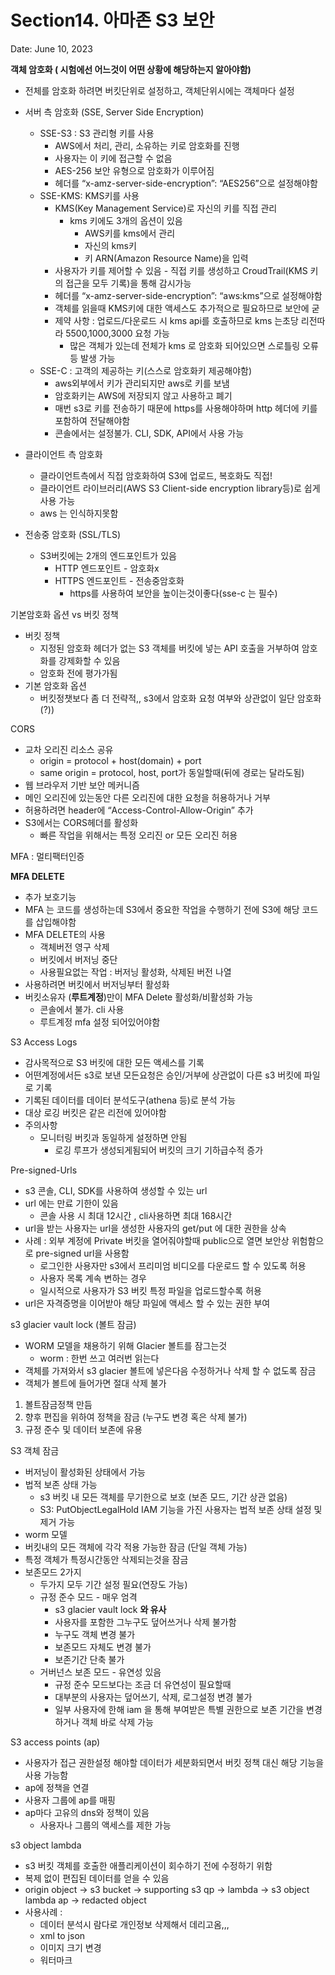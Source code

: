 # Section14. 아마존 S3 보안

Date: June 10, 2023

**객체 암호화 ( 시험에선 어느것이 어떤 상황에 해당하는지 알아야함)**

- 전체를 암호화 하려면 버킷단위로 설정하고, 객체단위시에는 객체마다 설정
- 서버 측 암호화 (SSE, Server Side Encryption)
    - SSE-S3 : S3 관리형 키를 사용
        - AWS에서 처리, 관리, 소유하는 키로 암호화를 진행
        - 사용자는 이 키에 접근할 수 없음
        - AES-256 보안 유형으로 암호화가 이루어짐
        - 헤더를 “x-amz-server-side-encryption”: “AES256”으로 설정해야함
    - SSE-KMS: KMS키를 사용
        - KMS(Key Management Service)로 자신의 키를 직접 관리
            - kms 키에도 3개의 옵션이 있음
                - AWS키를 kms에서 관리
                - 자신의 kms키
                - 키 ARN(Amazon Resource Name)을 입력
        - 사용자가 키를 제어할 수 있음 - 직접 키를 생성하고 CroudTrail(KMS 키의 접근을 모두 기록)을 통해 감시가능
        - 헤더를 “x-amz-server-side-encryption”: “aws:kms”으로 설정해야함
        - 객체를 읽을때 KMS키에 대한 액세스도 추가적으로 필요하므로 보안에 굳
        - 제약 사항 : 업로드/다운로드 시 kms api를 호출하므로 kms 는초당 리전따라 5500,1000,3000 요청 가능
            - 많은 객체가 있는데 전체가 kms 로 암호화 되어있으면 스로틀링 오류 등 발생 가능
    - SSE-C : 고객의 제공하는 키(스스로 암호화키 제공해야함)
        - aws외부에서 키가 관리되지만 aws로 키를 보냄
        - 암호화키는 AWS에 저장되지 않고 사용하고 폐기
        - 매번 s3로 키를 전송하기 때문에 https를 사용해야하며 http 헤더에 키를 포함하여 전달해야함
        - 콘솔에서는 설정불가. CLI, SDK, API에서 사용 가능

- 클라이언트 측 암호화
    - 클라이언트측에서 직접 암호화하여 S3에 업로드, 복호화도 직접!
    - 클라이언트 라이브러리(AWS S3 Client-side encryption library등)로 쉽게 사용 가능
    - aws 는 인식하지못함
    
- 전송중 암호화 (SSL/TLS)
    - S3버킷에는 2개의 엔드포인트가 있음
        - HTTP 엔드포인트 - 암호화x
        - HTTPS 엔드포인트 - 전송중암호화
            - https를 사용하여 보안을 높이는것이좋다(sse-c 는 필수)

기본암호화 옵션 vs 버킷 정책

- 버킷 정책
    - 지정된 암호화 헤더가 없는 S3 객체를 버킷에 넣는 API 호출을 거부하여 암호화를 강제화할 수 있음
    - 암호화 전에 평가가됨
- 기본 암호화 옵션
    - 버킷정챗보다 좀 더 전략적,, s3에서 암호화 요청 여부와 상관없이 일단 암호화(?))

CORS 

- 교차 오리진 리소스 공유
    - origin = protocol + host(domain) + port
    - same origin = protocol, host, port가 동일할때(뒤에 경로는 달라도됨)
- 웹 브라우저 기반 보안 메커니즘
- 메인 오리진에 있는동안 다른 오리진에 대한 요청을 허용하거나 거부
- 허용하려면 header에 “Access-Control-Allow-Origin” 추가
- S3에서는 CORS헤더를 활성화
    - 빠른 작업을 위해서는 특정 오리진 or 모든 오리진 허용

MFA : 멀티팩터인증

**MFA DELETE**

- 추가 보호기능
- MFA 는 코드를 생성하는데 S3에서 중요한 작업을 수행하기 전에 S3에 해당 코드를 삽입해야함
- MFA DELETE의 사용
    - 객체버전 영구 삭제
    - 버킷에서 버저닝 중단
    - 사용필요없는 작업 : 버저닝 활성화, 삭제된 버전 나열
- 사용하려면 버킷에서 버저닝부터 활성화
- 버킷소유자 (**루트계정**)만이 MFA Delete 활성화/비활성화 가능
    - 콘솔에서 불가. cli 사용
    - 루트계정 mfa 설정 되어있어야함

S3 Access Logs

- 감사목적으로 S3 버킷에 대한 모든 액세스를 기록
- 어떤계정에서든 s3로 보낸 모든요청은 승인/거부에 상관없이 다른 s3 버킷에 파일로 기록
- 기록된 데이터를 데이터 분석도구(athena 등)로 분석 가능
- 대상 로깅 버킷은 같은 리전에 있어야함
- 주의사항
    - 모니터링 버킷과 동일하게 설정하면 안됨
        - 로깅 루프가 생성되게됨되어 버킷의 크기 기하급수적 증가

Pre-signed-Urls

- s3 콘솔, CLI, SDK를 사용하여 생성할 수 있는 url
- url 에는 만료 기한이 있음
    - 콘솔 사용 시 최대 12시간 , cli사용하면 최대 168시간
- url을 받는 사용자는 url을 생성한 사용자의 get/put 에 대한 권한을 상속
- 사례 : 외부 계정에 Private 버킷을 열어줘야할때 public으로 열면 보안상 위험함으로 pre-signed url을 사용함
    - 로그인한 사용자만 s3에서 프리미엄 비디오를 다운로드 할 수 있도록 허용
    - 사용자 목록 계속 변하는 경우
    - 일시적으로 사용자가 S3 버킷 특정 파일을 업로드할수록 허용
- url은 자격증명을 이어받아 해당 파일에 액세스 할 수 있는 권한 부여

s3 glacier vault lock (볼트 잠금)

- WORM 모델을 채용하기 위해 Glacier 볼트를 잠그는것
    - worm : 한번 쓰고 여러번 읽는다
- 객체를 가져와서 s3 glacier 볼트에 넣은다음 수정하거나 삭제 할 수 없도록 잠금
- 객체가 볼트에 들어가면 절대 삭제 불가
1. 볼트잠금정책 만듬
2. 향후 편집을 위하여 정책을 잠금 (누구도 변경 혹은 삭제 불가)
3. 규정 준수 및 데이터 보존에 유용

S3 객체 잠금

- 버저닝이 활성화된 상태에서 가능
- 법적 보존 상태 가능
    - s3 버킷 내 모든 객체를 무기한으로 보호 (보존 모드, 기간 상관 없음)
    - S3: PutObjectLegalHold IAM 기능을 가진 사용자는 법적 보존 상태 설정 및 제거 가능
- worm 모델
- 버킷내의 모든 객체에 각각 적용 가능한 잠금 (단일 객체 가능)
- 특정 객체가 특정시간동안 삭제되는것을 잠금
- 보존모드 2가지
    - 두가지 모두 기간 설정 필요(연장도 가능)
    - 규정 준수 모드 - 매우 엄격
        - s3 glacier vault lock **************와 유사**************
        - 사용자를 포함한 그누구도 덮어쓰거나 삭제 불가함
        - 누구도 객체 변경 불가
        - 보존모드 자체도 변경 불가
        - 보존기간 단축 불가
    - 거버넌스 보존 모드 - 유연성 있음
        - 규정 준수 모드보다는 조금 더 유연성이 필요할때
        - 대부분의 사용자는 덮어쓰기, 삭제, 로그설정 변경 불가
        - 일부 사용자에 한해 iam 을 통해 부여받은 특별 권한으로 보존 기간을 변경하거나 객체 바로 삭제 가능
        

S3 access points (ap)

- 사용자가 접근 권한설정 해야할 데이터가 세분화되면서 버킷 정책 대신 해당 기능을 사용 가능함
- ap에 정책을 연결
- 사용자 그룹에 ap를 매핑
- ap마다 고유의 dns와 정책이 있음
    - 사용자나 그룹의 액세스를 제한 가능
    

s3 object lambda

- s3 버킷 객체를 호출한 애플리케이션이 회수하기 전에 수정하기 위함
- 복제 없이 편집된 데이터를 얻을 수 있음
- origin object → s3 bucket → supporting s3 qp → lambda → s3 object lambda ap → redacted object
- 사용사례 :
    - 데이터 분석시 람다로 개인정보 삭제해서 데리고옴,,,
    - xml to json
    - 이미지 크기 변경
    - 워터마크
